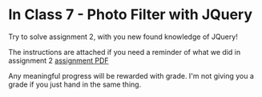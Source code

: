 # In Class 7 - Photo Filter with JQuery

Try to solve assignment 2, with you new found knowledge of JQuery! 

The instructions are attached if you need a reminder of what we did in assignment 2 [assignment PDF](cpsc1520-assignment-2.pdf)

Any meaningful progress will be rewarded with grade. I'm not giving you a grade if you just hand in the same thing.
